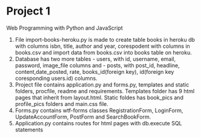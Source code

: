 # Project 1

Web Programming with Python and JavaScript
1. File import-books-heroku.py is made to create table books in heroku db with columns isbn, title, author and year, corespodent with columns in books.csv and import data from books.csv into books table on heroku.
2. Database has two more tables - users, with id,  username, email, password, image_file columns and - posts, with post_id, headline, content,date_posted, rate, books_id(foreign key), id(foreign key coresponding users.id) columns.
3. Project file contains application.py and forms.py, templates and static folders, procfile, readme and requirements. Templates folder has 9 html pages that inherit from layout.html. Static foldes has book_pics and profile_pics folders and main.css file.
4. Forms.py contains  wtf-forms classes RegistrationForm, LoginForm, UpdateAccountForm, PostForm and SearchBookForm.
5. Application.py contains routes for html pages with db.execute SQL statements   
 